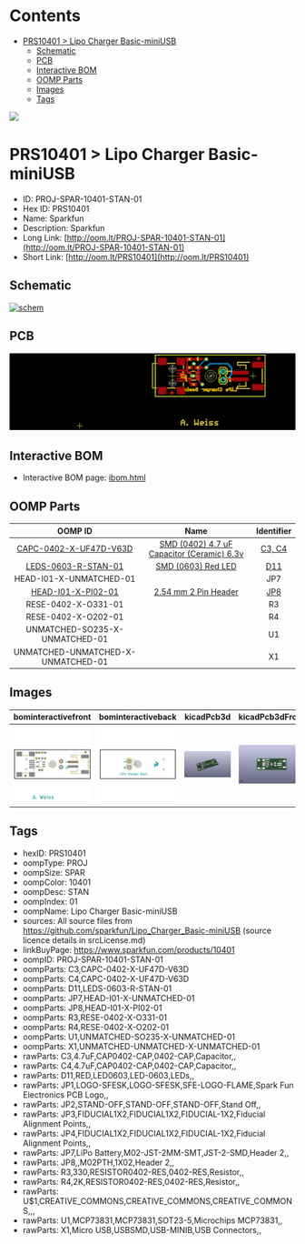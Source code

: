 



Contents
========

* [PRS10401 > Lipo Charger Basic-miniUSB](#prs10401--lipo-charger-basic-miniusb)
	* [Schematic](#schematic)
	* [PCB](#pcb)
	* [Interactive BOM](#interactive-bom)
	* [OOMP Parts](#oomp-parts)
	* [Images](#images)
	* [Tags](#tags)
  
![][im]
# PRS10401 > Lipo Charger Basic-miniUSB

- ID: PROJ-SPAR-10401-STAN-01
- Hex ID: PRS10401
- Name: Sparkfun
- Description: Sparkfun
- Long Link: [http://oom.lt/PROJ-SPAR-10401-STAN-01](http://oom.lt/PROJ-SPAR-10401-STAN-01)
- Short Link: [http://oom.lt/PRS10401](http://oom.lt/PRS10401)

## Schematic
  
[![schem](eagleSchemImage.png)](eagleSchemImage.png)
## PCB
  
[![pcb](eagleImage.png)](eagleImage.png)
## Interactive BOM

- Interactive BOM page: [ibom.html](https://htmlpreview.github.io/?https://github.com/oomlout/oomlout_OOMP_projects/blob/main/PROJ-SPAR-10401-STAN-01/kicad/bom/ibom.html)

## OOMP Parts
  

|OOMP ID|Name|Identifier|
| :---: | :---: | :---: |
|[CAPC-0402-X-UF47D-V63D](https://github.com/oomlout/oomlout_OOMP_parts/tree/main/CAPC-0402-X-UF47D-V63D/)|[SMD (0402) 4.7 uF Capacitor (Ceramic) 6.3v](https://github.com/oomlout/oomlout_OOMP_parts/tree/main/CAPC-0402-X-UF47D-V63D/)|[C3, C4](https://github.com/oomlout/oomlout_OOMP_parts/tree/main/CAPC-0402-X-UF47D-V63D/)|
|[LEDS-0603-R-STAN-01](https://github.com/oomlout/oomlout_OOMP_parts/tree/main/LEDS-0603-R-STAN-01/)|[SMD (0603) Red LED](https://github.com/oomlout/oomlout_OOMP_parts/tree/main/LEDS-0603-R-STAN-01/)|[D11](https://github.com/oomlout/oomlout_OOMP_parts/tree/main/LEDS-0603-R-STAN-01/)|
|HEAD-I01-X-UNMATCHED-01||JP7|
|[HEAD-I01-X-PI02-01](https://github.com/oomlout/oomlout_OOMP_parts/tree/main/HEAD-I01-X-PI02-01/)|[2.54 mm 2 Pin Header](https://github.com/oomlout/oomlout_OOMP_parts/tree/main/HEAD-I01-X-PI02-01/)|[JP8](https://github.com/oomlout/oomlout_OOMP_parts/tree/main/HEAD-I01-X-PI02-01/)|
|RESE-0402-X-O331-01||R3|
|RESE-0402-X-O202-01||R4|
|UNMATCHED-SO235-X-UNMATCHED-01||U1|
|UNMATCHED-UNMATCHED-X-UNMATCHED-01||X1|

## Images
  
  

|bominteractivefront|bominteractiveback|kicadPcb3d|kicadPcb3dFront|kicadPcb3dBack|eagleImage|eagleSchemImage|pcbdraw|pcbdrawback|
| :---: | :---: | :---: | :---: | :---: | :---: | :---: | :---: | :---: |
|[![bominteractivefront](bomFront_140.png)](bomFront.png)|[![bominteractiveback](bomBack_140.png)](bomBack.png)|[![kicadPcb3d](kicadPcb3d_140.png)](kicadPcb3d.png)|[![kicadPcb3dFront](kicadPcb3dFront_140.png)](kicadPcb3dFront.png)|[![kicadPcb3dBack](kicadPcb3dBack_140.png)](kicadPcb3dBack.png)|[![eagleImage](eagleImage_140.png)](eagleImage.png)|[![eagleSchemImage](eagleSchemImage_140.png)](eagleSchemImage.png)|[![pcbdraw](pcbdraw_140.png)](pcbdraw.png)|[![pcbdrawback](pcbdrawBack_140.png)](pcbdrawBack.png)|

## Tags

- hexID: PRS10401
- oompType: PROJ
- oompSize: SPAR
- oompColor: 10401
- oompDesc: STAN
- oompIndex: 01
- oompName: Lipo Charger Basic-miniUSB
- sources: All source files from https://github.com/sparkfun/Lipo_Charger_Basic-miniUSB (source licence details in srcLicense.md)
- linkBuyPage: https://www.sparkfun.com/products/10401
- oompID: PROJ-SPAR-10401-STAN-01
- oompParts: C3,CAPC-0402-X-UF47D-V63D
- oompParts: C4,CAPC-0402-X-UF47D-V63D
- oompParts: D11,LEDS-0603-R-STAN-01
- oompParts: JP7,HEAD-I01-X-UNMATCHED-01
- oompParts: JP8,HEAD-I01-X-PI02-01
- oompParts: R3,RESE-0402-X-O331-01
- oompParts: R4,RESE-0402-X-O202-01
- oompParts: U1,UNMATCHED-SO235-X-UNMATCHED-01
- oompParts: X1,UNMATCHED-UNMATCHED-X-UNMATCHED-01
- rawParts: C3,4.7uF,CAP0402-CAP,0402-CAP,Capacitor,,
- rawParts: C4,4.7uF,CAP0402-CAP,0402-CAP,Capacitor,,
- rawParts: D11,RED,LED0603,LED-0603,LEDs,,
- rawParts: JP1,LOGO-SFESK,LOGO-SFESK,SFE-LOGO-FLAME,Spark Fun Electronics PCB Logo,,
- rawParts: JP2,STAND-OFF,STAND-OFF,STAND-OFF,Stand Off,,
- rawParts: JP3,FIDUCIAL1X2,FIDUCIAL1X2,FIDUCIAL-1X2,Fiducial Alignment Points,,
- rawParts: JP4,FIDUCIAL1X2,FIDUCIAL1X2,FIDUCIAL-1X2,Fiducial Alignment Points,,
- rawParts: JP7,LiPo Battery,M02-JST-2MM-SMT,JST-2-SMD,Header 2,,
- rawParts: JP8,,M02PTH,1X02,Header 2,,
- rawParts: R3,330,RESISTOR0402-RES,0402-RES,Resistor,,
- rawParts: R4,2K,RESISTOR0402-RES,0402-RES,Resistor,,
- rawParts: U$1,CREATIVE_COMMONS,CREATIVE_COMMONS,CREATIVE_COMMONS,,,
- rawParts: U1,MCP73831,MCP73831,SOT23-5,Microchips MCP73831,,
- rawParts: X1,Micro USB,USBSMD,USB-MINIB,USB Connectors,,



[im]: kicadPcb3d_450.png
